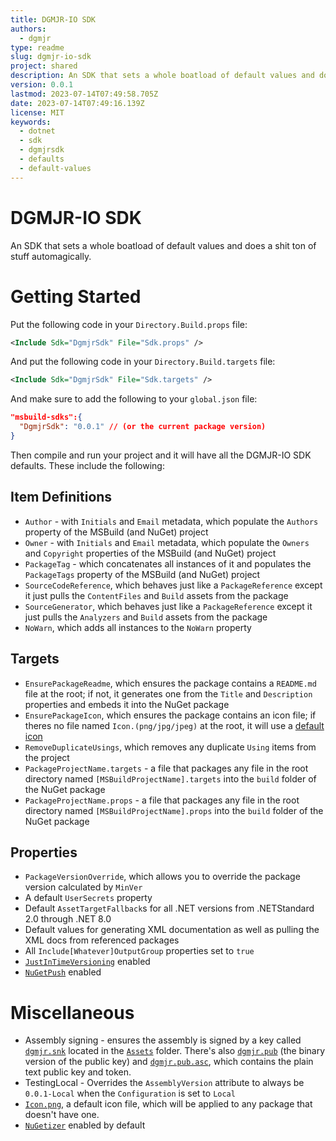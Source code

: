 ```yaml
---
title: DGMJR-IO SDK
authors:
  - dgmjr
type: readme
slug: dgmjr-io-sdk
project: shared
description: An SDK that sets a whole boatload of default values and does a shit ton of stuff automagically.
version: 0.0.1
lastmod: 2023-07-14T07:49:58.705Z
date: 2023-07-14T07:49:16.139Z
license: MIT
keywords:
  - dotnet
  - sdk
  - dgmjrsdk
  - defaults
  - default-values
---
```


# DGMJR-IO SDK

An SDK that sets a whole boatload of default values and does a shit ton of stuff automagically.

# Getting Started

Put the following code in your `Directory.Build.props` file:

```xml
<Include Sdk="DgmjrSdk" File="Sdk.props" />
```

And put the following code in your `Directory.Build.targets` file:

```xml
<Include Sdk="DgmjrSdk" File="Sdk.targets" />
```

And make sure to add the following to your `global.json` file:

```json
"msbuild-sdks":{
  "DgmjrSdk": "0.0.1" // (or the current package version)
}
```

Then compile and run your project and it will have all the DGMJR-IO SDK defaults.  These include the following:

## Item Definitions

* `Author` - with `Initials` and `Email` metadata, which populate the `Authors` property of the MSBuild (and NuGet) project
* `Owner` - with `Initials` and `Email` metadata, which populate the `Owners` and `Copyright` properties of the MSBuild (and NuGet) project
* `PackageTag` - which concatenates all instances of it and populates the `PackageTags` property of the MSBuild (and NuGet) project
* `SourceCodeReference`, which behaves just like a `PackageReference` except it just pulls the `ContentFiles` and `Build` assets from the package
* `SourceGenerator`, which behaves just like a `PackageReference` except it just pulls the `Analyzers` and `Build` assets from the package
* `NoWarn`, which adds all instances to the `NoWarn` property

## Targets

* `EnsurePackageReadme`, which ensures the package contains a `README.md` file at the root; if not, it generates one from the `Title` and `Description` properties and embeds it into the NuGet package
* `EnsurePackageIcon`, which ensures the package contains an icon file; if theres no file named `Icon.(png/jpg/jpeg)` at the root, it will use a [default icon](https://github.com/dgmjr-io/DgmjrSdk/blob/main/src/Assets/Icon.png)
* `RemoveDuplicateUsings`, which removes any duplicate `Using` items from the project
* `PackageProjectName.targets` - a file that packages any file in the root directory named `[MSBuildProjectName].targets` into the `build` folder of the NuGet package
* `PackageProjectName.props` - a file that packages any file in the root directory named `[MSBuildProjectName].props` into the `build` folder of the NuGet package

## Properties

* `PackageVersionOverride`, which allows you to override the package version calculated by `MinVer`
* A default `UserSecrets` property
* Default `AssetTargetFallback`s for all .NET versions from .NETStandard 2.0 through .NET 8.0
* Default values for generating XML documentation as well as pulling the XML docs from referenced packages
* All `Include[Whatever]OutputGroup` properties set to `true`
* [`JustInTimeVersioning`](https://github.com/dgmjr-io/JustInTimeVersioning) enabled
* [`NuGetPush`](https://github.com/dgmjr-io/NuGetPush) enabled

# Miscellaneous

* Assembly signing - ensures the assembly is signed by a key called [`dgmjr.snk`](https://github.com/dgmjr-io/DgmjrSdk/blob/main/src/Assets/dgmjr.snk) located in the [`Assets`](https://github.com/dgmjr-io/DgmjrSdk/blob/main/src/Assets) folder.  There's also [`dgmjr.pub`](https://github.com/dgmjr-io/DgmjrSdk/blob/main/src/Assets/dgmjr.pub) (the binary version of the public key) and [`dgmjr.pub.asc`](https://github.com/dgmjr-io/DgmjrSdk/blob/main/src/Assets/dgmjr.pub.asc), which contains the plain text public key and token.
* TestingLocal - Overrides the `AssemblyVersion` attribute to always be `0.0.1-Local` when the `Configuration` is set to `Local`
* [`Icon.png`](https://github.com/dgmjr-io/DgmjrSdk/blob/main/src/Assets/Icon.png), a default icon file, which will be applied to any package that doesn't have one.
* [`NuGetizer`](https://github.com/devlooped/nugetizer) enabled by default
